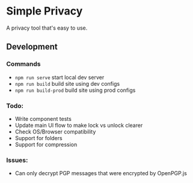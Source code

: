 # Simple Privacy

A privacy tool that's easy to use.

## Development

### Commands
 - `npm run serve` start local dev server
 - `npm run build` build site using dev configs
 - `npm run build-prod` build site using prod configs

### Todo:
 - Write component tests
 - Update main UI flow to make lock vs unlock clearer
 - Check OS/Browser compatibility
 - Support for folders
 - Support for compression

### Issues:
 - Can only decrypt PGP messages that were encrypted by OpenPGP.js